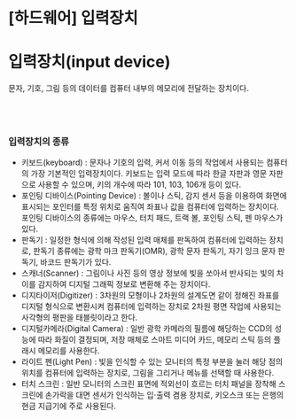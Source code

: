 # [하드웨어] 입력장치

# **입력장치(input device)**

문자, 기호, 그림 등의 데이터를 컴퓨터 내부의 메모리에 전달하는 장치이다.
<br><br>
<br><br>
### **입력장치의 종류**

- 키보드(keyboard) : 문자나 기호의 입력, 커서 이동 등의 작업에서 사용되는 컴퓨터의 가장 기본적인 입력장치이다. 키보드는 입력 모드에 따라 한글 자판과 영문 자판으로 사용할 수 있으며, 키의 개수에 따라 101, 103, 106개 등이 있다.
- 포인팅 디바이스(Pointing Device) : 볼이나 스틱, 감지 센서 등을 이용하여 화면에 표시되는 포인터를 특정 위치로 움직여 좌표나 값을 컴퓨터에 입력하는 장치이다. 포인팅 디바이스의 종류에는 마우스, 터치 패드, 트랙 볼, 포인팅 스틱, 펜 마우스가 있다.
- 판독기 : 일정한 형식에 의해 작성된 입력 매체를 판독하여 컴퓨터에 입력하는 장치로, 판독기 종류에는 광학 마크 판독기(OMR), 광학 문자 판독기, 자기 잉크 문자 판독기, 바코드 판독기가 있다.
- 스캐너(Scanner) : 그림이나 사진 등의 영상 정보에 빛을 쏘아서 반사되는 빛의 차이를 감지하여 디지털 그래픽 정보로 변환해 주는 장치이다.
- 디지타이저(Digitizer) : 3차원의 모형이나 2차원의 설계도면 같이 정해진 좌표를 디지털 형식으로 변환시켜 컴퓨터에 입력하는 장치로 2차원 평면 작업에 사용되는 사각형의 평판을 태블릿이라고 한다.
- 디지털카메라(Digital Camera) : 일반 광학 카메라의 필름에 해당하는 CCD의 성능에 따라 화질이 결정되며, 저장 매체로 스마트 미디어 카드, 메모리 스틱 등의 플래시 메모리를 사용한다.
- 라이트 펜(Light Pen) : 빛을 인식할 수 있는 모니터의 특정 부분을 눌러 해당 점의 위치를 컴퓨터에 입력하는 장치로, 그림을 그리거나 메뉴를 선택할 때 사용한다.
- 터치 스크린 : 일반 모니터의 스크린 표면에 적외선이 흐르는 터치 패널을 장착해 스크린에 손가락을 대면 센서가 인식하는 입⋅출력 겸용 장치로, 키오스크 또는 은행의 현금 지급기에 주로 사용된다.
